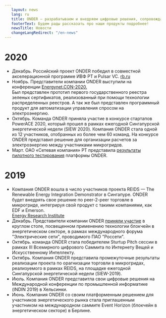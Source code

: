 ```yaml
---
   layout: news
   lang: ru
   title: ONDER — разрабатываем и внедряем цифровые решения, сопровождаем преобразования в энергетике промышленности
   footerText: Будем рады рассказать про наши продукты подробнее!
   newsTitle: Новости
   changeLangRedirect: "/en-news"
---
```


# 2020
- Декабрь. Российский проект ONDER победил в совместной акселерационной программе ИВФ РТ и Pulsar VC.
  [rb.ru](https://rb.ru/news/onder-pulsar/)
- Ноябрь. Представители компании ONDER выступили на конференции [Energynet.CON-2020.](https://energynet.ru/con2020)  
Был представлен прототип первого государственного реестра зеленых сертификатов, реализованный при помощи технологии распределенных реестров. А так же был представлен программный продукт для  автоматизации управления спросом на электроэнергию.
- Октябрь. Команда ONDER приняла участие в конкурсе стартапов PowerACE 2020, который прошел в рамках ежегодной Сингапурской энергетической недели (SIEW 2020). Компания ONDER стала одной из 12 участников, отобранных из более чем 60 команд. На конкурсе ONDER представил решение для организации расчетов за электроэнергию между участниками микрогридов.
- Март. ОАО «Сетевая компания» РТ представила [результаты пилотного тестирования](https://mobile.ruscable.ru/news/2020/3/26/Smartkontrakty_v_energetike__ne_mif_a_realynosty_/) платформы ONDER.

  
   
# 2019
- Компания ONDER вошла в число участников проекта REIDS — The Renewable Energy Integration Demonstrator в Сингапуре. ONDER будет внедрять свое решение по peer-2-peer торговле в микрогриде, интегрируя свой продукт с такими компаниями, как EDF и Emerson.  
  [Energy Research Institute](http://erian.ntu.edu.sg/REIDS/Pages/Partners.aspx)
- Декабрь. Представители компании ONDER [приняли участие](https://expoelectroseti.ru/) в круглом столе, посвещенном применению технологии блокчейн в энергетическом секторе, в рамках международного форума "Электрические сети", проводимого ПАО "Россети".
- Октябрь. команда ONDER стала победителем Sturtup Pitch сессии в рамках III Всемирного цифрового Саммита по Интернету Вещей и Искусственному Интеллекту.
- Октябрь. Компания ONDER представила промежуточные результаты реализации проекта по орагнизации торговли в микрогридах, реализуемого в рамках REIDS, на площадке ежегодной Сингапурской энергетической недели (SIEW-2019).
- Июль. Компания ONDER представитла свои цифровые решения на Международной конференции по промышленной информатике (INDIN 2019) в Хельсинки.
- Июнь. Компания ONDER со своим платформенным решением для участников энергетического рынка стала приглашенным участником на международном саммите Event Horizon (блокчейн в энергетическом секторе) в Берлине.
